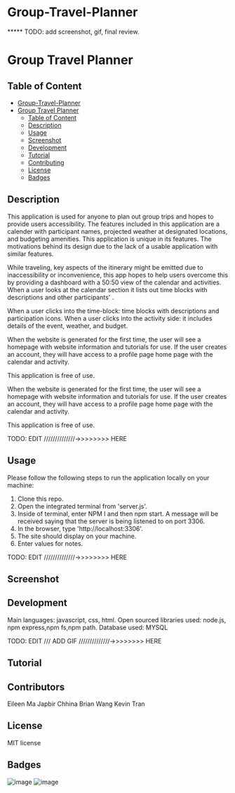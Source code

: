 # Group-Travel-Planner

***** TODO: add screenshot, gif, final review. 
# Group Travel Planner

## Table of Content 
- [Group-Travel-Planner](#group-travel-planner)
- [Group Travel Planner](#group-travel-planner-1)
  - [Table of Content](#table-of-content)
  - [Description](#description)
  - [Usage](#usage)
  - [Screenshot](#screenshot)
  - [Development](#development)
  - [Tutorial](#tutorial)
  - [Contributing](#contributing)
  - [License](#license)
  - [Badges](#badges)
## Description
This application is used for anyone to plan out group trips and hopes to provide users accessibility. The features included in this application are a calender with participant names, projected weather at designated locations, and budgeting amenities. This application is unique in its features. The motivations behind its design due to the lack of a usable application with similar features. 

While traveling, key aspects of the itinerary might be emitted due to inaccessibility or inconvenience, this app hopes to help users overcome this by providing a dashboard with a 50:50 view of the calendar and activities. When a user looks at the calendar section it lists out time blocks with descriptions and other participants' . 

When a user clicks into the time-block: time blocks with descriptions and participation icons. 
When a user clicks into the activity side: it includes details of the event, weather, and budget. 

When the website is generated for the first time, the user will see a homepage with website information and tutorials for use. 
If the user creates an account, they will have access to a profile page home page with the calendar and activity. 

This application is free of use. 

When the website is generated for the first time, the user will see a homepage with website information and tutorials for use. 
If the user creates an account, they will have access to a profile page home page with the calendar and activity. 

This application is free of use. 

TODO: EDIT //////////////->>>>>>>> HERE 
## Usage

Please follow the following steps to run the application locally on your machine: 
1. Clone this repo. 
2. Open the integrated terminal from 'server.js'.
3. Inside of terminal, enter NPM I and then npm start. A message will be received saying that the server is being listened to on port 3306. 
4. In the browser, type 'http://localhost:3306'.
5. The site should display on your machine. 
6. Enter values for notes. 


TODO: EDIT //////////////->>>>>>>> HERE 
## Screenshot 

## Development 

Main languages: javascript, css, html. 
Open sourced libraries used: node.js, npm express,npm fs,npm path.
Database used: MYSQL


TODO: EDIT /// ADD GIF //////////////->>>>>>>> HERE 
## Tutorial

## Contributors  

Eileen Ma
Japbir Chhina
Brian Wang
Kevin Tran

## License 
MIT license 

## Badges
 ![image]({[BadgeURLHere](https://img.shields.io/badge/VSCode-0078D4?style=for-the-badge&logo=visual%20studio%20code&logoColor=white)})
  ![image]({[BadgeURLHere](https://img.shields.io/badge/JavaScript-323330?style=for-the-badge&logo=javascript&logoColor=F7DF1)})
